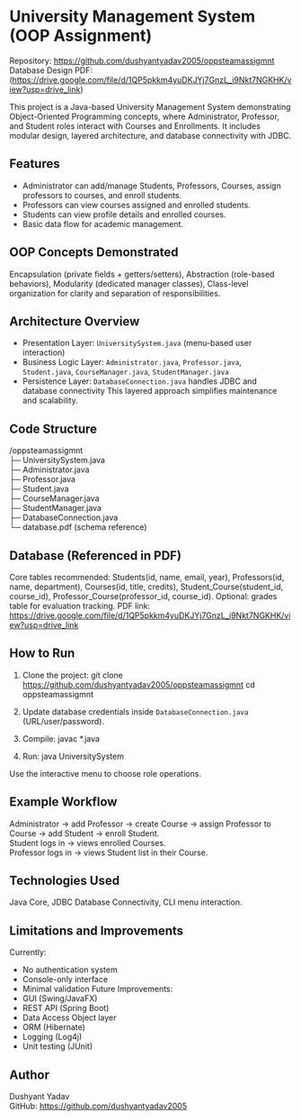 # University Management System (OOP Assignment)

Repository: https://github.com/dushyantyadav2005/oppsteamassigmnt  
Database Design PDF: (https://drive.google.com/file/d/1QP5pkkm4yuDKJYj7GnzL_i9Nkt7NGKHK/view?usp=drive_link)

This project is a Java-based University Management System demonstrating Object-Oriented Programming concepts, where Administrator, Professor, and Student roles interact with Courses and Enrollments. It includes modular design, layered architecture, and database connectivity with JDBC.

## Features
- Administrator can add/manage Students, Professors, Courses, assign professors to courses, and enroll students.
- Professors can view courses assigned and enrolled students.
- Students can view profile details and enrolled courses.
- Basic data flow for academic management.

## OOP Concepts Demonstrated
Encapsulation (private fields + getters/setters), Abstraction (role-based behaviors), Modularity (dedicated manager classes), Class-level organization for clarity and separation of responsibilities.

## Architecture Overview
- Presentation Layer: `UniversitySystem.java` (menu-based user interaction)
- Business Logic Layer: `Administrator.java`, `Professor.java`, `Student.java`, `CourseManager.java`, `StudentManager.java`
- Persistence Layer: `DatabaseConnection.java` handles JDBC and database connectivity
This layered approach simplifies maintenance and scalability.

## Code Structure
/oppsteamassigmnt  
├─ UniversitySystem.java  
├─ Administrator.java  
├─ Professor.java  
├─ Student.java  
├─ CourseManager.java  
├─ StudentManager.java  
├─ DatabaseConnection.java  
└─ database.pdf (schema reference)

## Database (Referenced in PDF)
Core tables recommended:
Students(id, name, email, year), Professors(id, name, department), Courses(id, title, credits), Student_Course(student_id, course_id), Professor_Course(professor_id, course_id). Optional: grades table for evaluation tracking.
PDF link: https://drive.google.com/file/d/1QP5pkkm4yuDKJYj7GnzL_i9Nkt7NGKHK/view?usp=drive_link

## How to Run
1. Clone the project:
git clone https://github.com/dushyantyadav2005/oppsteamassigmnt
cd oppsteamassigmnt

2. Update database credentials inside `DatabaseConnection.java` (URL/user/password).

3. Compile:
javac *.java

4. Run:
java UniversitySystem

Use the interactive menu to choose role operations.

## Example Workflow
Administrator → add Professor → create Course → assign Professor to Course → add Student → enroll Student.  
Student logs in → views enrolled Courses.  
Professor logs in → views Student list in their Course.

## Technologies Used
Java Core, JDBC Database Connectivity, CLI menu interaction.

## Limitations and Improvements
Currently:
- No authentication system
- Console-only interface
- Minimal validation
Future Improvements:
- GUI (Swing/JavaFX)
- REST API (Spring Boot)
- Data Access Object layer
- ORM (Hibernate)
- Logging (Log4j)
- Unit testing (JUnit)

## Author
Dushyant Yadav  
GitHub: https://github.com/dushyantyadav2005
